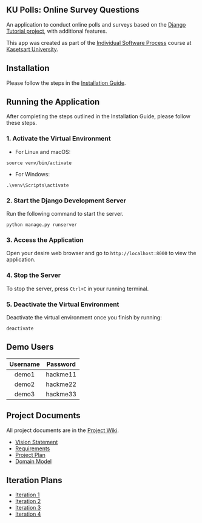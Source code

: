 ## KU Polls: Online Survey Questions 

An application to conduct online polls and surveys based
on the [Django Tutorial project](https://docs.djangoproject.com/en/5.1/intro/tutorial01/), with
additional features. 

This app was created as part of the [Individual Software Process](
https://cpske.github.io/ISP) course at [Kasetsart University](https://www.ku.ac.th).

## Installation

Please follow the steps in the [Installation Guide](Installation.md).


## Running the Application

After completing the steps outlined in the Installation Guide, please follow these steps.

### 1. Activate the Virtual Environment
* For Linux and macOS:
```
source venv/bin/activate
```
* For Windows:
```
.\venv\Scripts\activate
```

### 2. Start the Django Development Server
Run the following command to start the server. 
```
python manage.py runserver
```

### 3. Access the Application
Open your desire web browser and go to ```http://localhost:8000``` to view the application.

### 4. Stop the Server
To stop the server, press ```Ctrl+C``` in your running terminal.

### 5. Deactivate the Virtual Environment
Deactivate the virtual environment once you finish by running:
``` 
deactivate
```

## Demo Users
| Username | Password |
|:--------:|----------|
|  demo1   | hackme11 |
|  demo2   | hackme22 |
|  demo3   | hackme33 |


## Project Documents

All project documents are in the [Project Wiki](../../wiki/Home).

- [Vision Statement](../../wiki/Vision-and-Scope)
- [Requirements](../../wiki/Requirements)
- [Project Plan](../../wiki/Project-Plan)
- [Domain Model](../../wiki/Domain-Model)

## Iteration Plans
- [Iteration 1](../../wiki/Iteration-1-Plan)
- [Iteration 2](../../wiki/Iteration-2-Plan)
- [Iteration 3](../../wiki/Iteration-3-Plan)
- [Iteration 4](../../wiki/Iteration-4-Plan)

